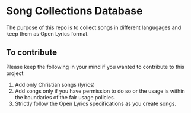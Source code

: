 # Song Collections Database
The purpose of this repo is to collect songs in different langugages and keep them as Open Lyrics format.

## To contribute
Please keep the following in your mind if you wanted to contribute to this project
1. Add only Christian songs (lyrics)
2. Add songs only if you have permission to do so or the usage is within the boundaries of the fair usage policies.
3. Strictly follow the Open Lyrics specifications as you create songs.
